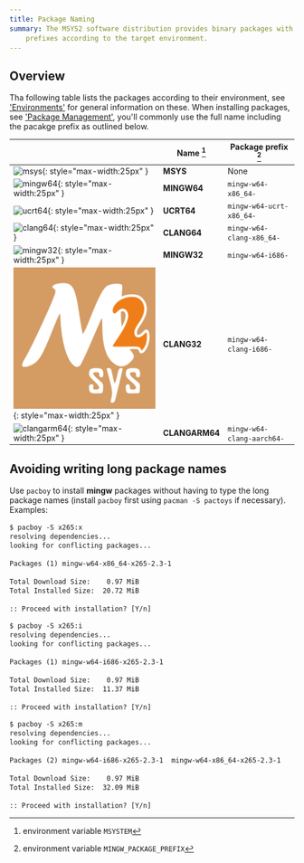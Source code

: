 ```yaml
---
title: Package Naming
summary: The MSYS2 software distribution provides binary packages with for `pacman` using
    prefixes according to the target environment.
---
```


## Overview

Tha following table lists the packages according to their environment, see ['Environments'](environments.md) for general information on these.
When installing packages, see  ['Package Management'](package-,anagement.md), you'll commonly use the full name including the pacakge prefix as outlined below.

|                                                          | Name [^1]      | Package prefix [^2]        |
|----------------------------------------------------------|----------------|----------------------------|
| ![msys](msys.png){: style="max-width:25px" }             | **MSYS**       | None                       |
| ![mingw64](mingw64.png){: style="max-width:25px" }       | **MINGW64**    | `mingw-w64-x86_64-`        |
| ![ucrt64](ucrt64.png){: style="max-width:25px" }         | **UCRT64**     | `mingw-w64-ucrt-x86_64-`   |
| ![clang64](clang64.png){: style="max-width:25px" }       | **CLANG64**    | `mingw-w64-clang-x86_64-`  |
| ![mingw32](mingw32.png){: style="max-width:25px" }       | **MINGW32**    | `mingw-w64-i686-`          |
| ![clang32](clang32.png){: style="max-width:25px" }       | **CLANG32**    | `mingw-w64-clang-i686-`    |
| ![clangarm64](clangarm64.png){: style="max-width:25px" } | **CLANGARM64** | `mingw-w64-clang-aarch64-` |

[^1]: environment variable `MSYSTEM` 
[^2]: environment variable `MINGW_PACKAGE_PREFIX`

## Avoiding writing long package names

Use `pacboy` to install **mingw** packages without having to type the long package names (install `pacboy` first using `pacman -S pactoys` if necessary).  Examples:

```
$ pacboy -S x265:x
resolving dependencies...
looking for conflicting packages...

Packages (1) mingw-w64-x86_64-x265-2.3-1

Total Download Size:    0.97 MiB
Total Installed Size:  20.72 MiB

:: Proceed with installation? [Y/n]
```
```
$ pacboy -S x265:i
resolving dependencies...
looking for conflicting packages...

Packages (1) mingw-w64-i686-x265-2.3-1

Total Download Size:    0.97 MiB
Total Installed Size:  11.37 MiB

:: Proceed with installation? [Y/n]
```
```
$ pacboy -S x265:m
resolving dependencies...
looking for conflicting packages...

Packages (2) mingw-w64-i686-x265-2.3-1  mingw-w64-x86_64-x265-2.3-1

Total Download Size:    0.97 MiB
Total Installed Size:  32.09 MiB

:: Proceed with installation? [Y/n]
```
